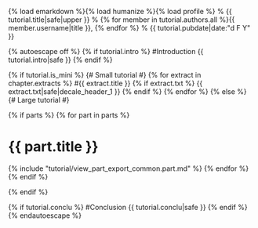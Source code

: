 {% load emarkdown %}{% load humanize %}{% load profile %}
% {{ tutorial.title|safe|upper }}
% {% for member in tutorial.authors.all %}{{ member.username|title }}, {% endfor %}
% {{ tutorial.pubdate|date:"d F Y" }}

{% autoescape off %}
{% if tutorial.intro %}
#Introduction
{{ tutorial.intro|safe }}
{% endif %}

{% if tutorial.is_mini %}
{# Small tutorial #}
{% for extract in chapter.extracts %}
#{{ extract.title }}
{% if extract.txt %}
{{ extract.txt|safe|decale_header_1 }}
{% endif %}
{% endfor %}
{% else %}
{# Large tutorial #}

{% if parts %}
{% for part in parts %}
# {{ part.title }}

{% include "tutorial/view_part_export_common.part.md" %}
{% endfor %}
{% endif %}

{% endif %}

{% if tutorial.conclu %}
#Conclusion
{{ tutorial.conclu|safe }}
{% endif %}
{% endautoescape %}